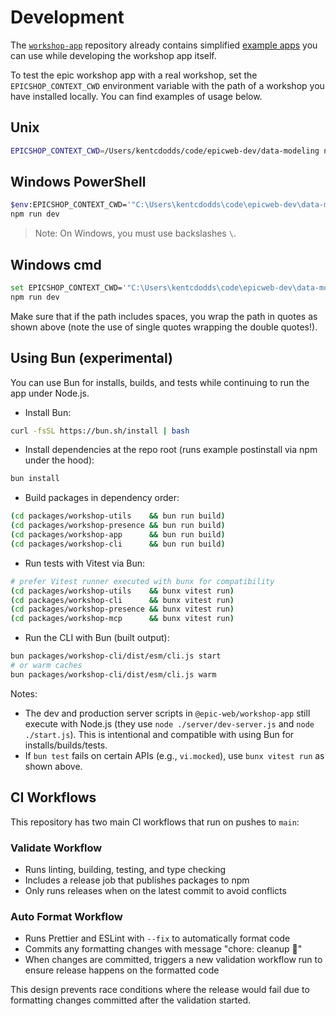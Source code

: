 # Development

The [`workshop-app`](https://github.com/epicweb-dev/workshop-app) repository
already contains simplified
[example apps](https://github.com/epicweb-dev/workshop-app/tree/main/packages/example)
you can use while developing the workshop app itself.

To test the epic workshop app with a real workshop, set the
`EPICSHOP_CONTEXT_CWD` environment variable with the path of a workshop you have
installed locally. You can find examples of usage below.

## Unix

```sh
EPICSHOP_CONTEXT_CWD=/Users/kentcdodds/code/epicweb-dev/data-modeling npm run dev
```

## Windows PowerShell

```sh
$env:EPICSHOP_CONTEXT_CWD='"C:\Users\kentcdodds\code\epicweb-dev\data-modeling"'
npm run dev
```

> Note: On Windows, you must use backslashes `\`.

## Windows cmd

```sh
set EPICSHOP_CONTEXT_CWD='"C:\Users\kentcdodds\code\epicweb-dev\data-modeling"'
npm run dev
```

Make sure that if the path includes spaces, you wrap the path in quotes as shown
above (note the use of single quotes wrapping the double quotes!).

## Using Bun (experimental)

You can use Bun for installs, builds, and tests while continuing to run the app under Node.js.

- Install Bun:

```bash
curl -fsSL https://bun.sh/install | bash
```

- Install dependencies at the repo root (runs example postinstall via npm under the hood):

```bash
bun install
```

- Build packages in dependency order:

```bash
(cd packages/workshop-utils    && bun run build)
(cd packages/workshop-presence && bun run build)
(cd packages/workshop-app      && bun run build)
(cd packages/workshop-cli      && bun run build)
```

- Run tests with Vitest via Bun:

```bash
# prefer Vitest runner executed with bunx for compatibility
(cd packages/workshop-utils    && bunx vitest run)
(cd packages/workshop-cli      && bunx vitest run)
(cd packages/workshop-presence && bunx vitest run)
(cd packages/workshop-mcp      && bunx vitest run)
```

- Run the CLI with Bun (built output):

```bash
bun packages/workshop-cli/dist/esm/cli.js start
# or warm caches
bun packages/workshop-cli/dist/esm/cli.js warm
```

Notes:
- The dev and production server scripts in `@epic-web/workshop-app` still execute with Node.js (they use `node ./server/dev-server.js` and `node ./start.js`). This is intentional and compatible with using Bun for installs/builds/tests.
- If `bun test` fails on certain APIs (e.g., `vi.mocked`), use `bunx vitest run` as shown above.

## CI Workflows

This repository has two main CI workflows that run on pushes to `main`:

### Validate Workflow

- Runs linting, building, testing, and type checking
- Includes a release job that publishes packages to npm
- Only runs releases when on the latest commit to avoid conflicts

### Auto Format Workflow

- Runs Prettier and ESLint with `--fix` to automatically format code
- Commits any formatting changes with message "chore: cleanup 🧹"
- When changes are committed, triggers a new validation workflow run to ensure
  release happens on the formatted code

This design prevents race conditions where the release would fail due to
formatting changes committed after the validation started.
